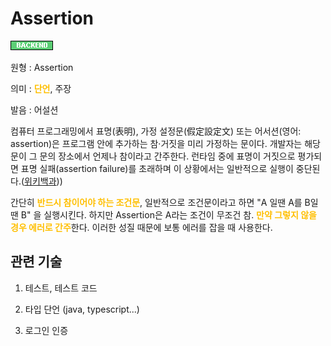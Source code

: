# Assertion
![Backend](../2TAT1C/Label_Backend.png)

원형 : Assertion

의미  : <span style="color:#FFBF00; font-weight:bold;">단언</span>, 주장

발음 : 어설션

컴퓨터 프로그래밍에서 표명(表明), 가정 설정문(假定設定文) 또는 어서션(영어: assertion)은 프로그램 안에 추가하는 참·거짓을 미리 가정하는 문이다. 개발자는 해당 문이 그 문의 장소에서 언제나 참이라고 간주한다. 런타임 중에 표명이 거짓으로 평가되면 표명 실패(assertion failure)를 초래하며 이 상황에서는 일반적으로 실행이 중단된다.([위키백과](https://ko.wikipedia.org/wiki/%ED%91%9C%EB%AA%85)))

간단히 <span style="color:#FFBF00; font-weight:bold;">반드시 참이어야 하는 조건문</span>, 일반적으로 조건문이라고 하면 "A 일땐 A를 B일땐 B" 을 실행시킨다. 하지만 Assertion은 A라는 조건이 무조건 참. <span style="color:#FFBF00; font-weight:bold;">만약 그렇지 않을 경우 에러로 간주</span>한다. 이러한 성질 때문에 보통 에러를 잡을 때 사용한다.

## 관련 기술
1. 테스트, 테스트 코드

2. 타입 단언 (java, typescript...)

3. 로그인 인증